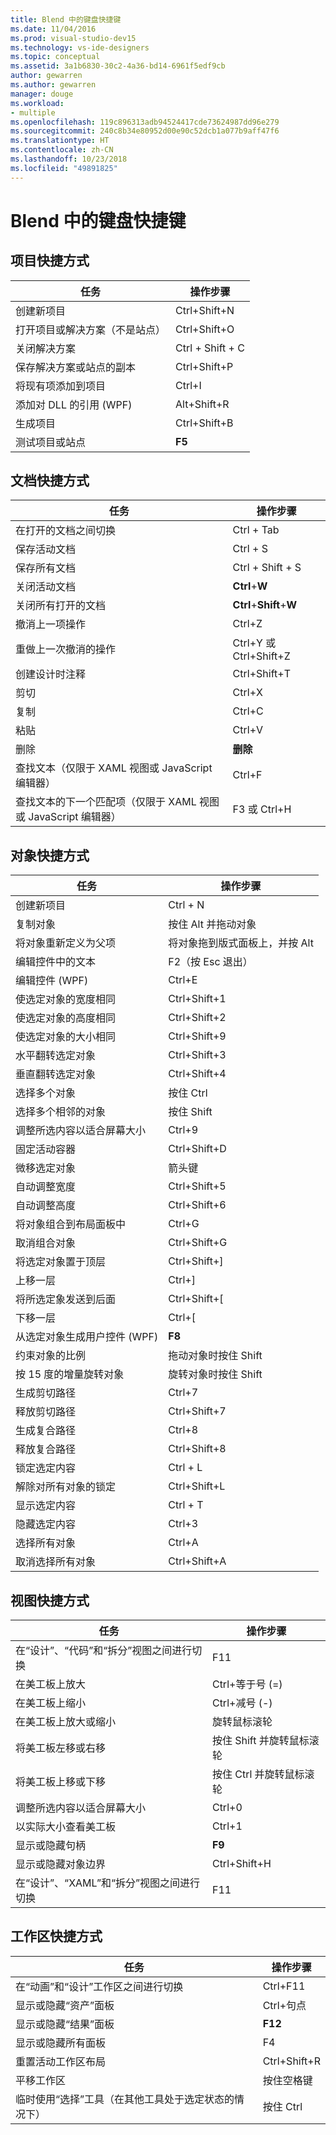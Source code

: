 ```yaml
---
title: Blend 中的键盘快捷键
ms.date: 11/04/2016
ms.prod: visual-studio-dev15
ms.technology: vs-ide-designers
ms.topic: conceptual
ms.assetid: 3a1b6830-30c2-4a36-bd14-6961f5edf9cb
author: gewarren
ms.author: gewarren
manager: douge
ms.workload:
- multiple
ms.openlocfilehash: 119c896313adb94524417cde73624987dd96e279
ms.sourcegitcommit: 240c8b34e80952d00e90c52dcb1a077b9aff47f6
ms.translationtype: HT
ms.contentlocale: zh-CN
ms.lasthandoff: 10/23/2018
ms.locfileid: "49891825"
---
```

# <a name="keyboard-shortcuts-in-blend"></a>Blend 中的键盘快捷键

## <a name="project-shortcuts"></a>项目快捷方式

|任务|操作步骤|
|----------------|-------------|
|创建新项目|Ctrl+Shift+N|
|打开项目或解决方案（不是站点）|Ctrl+Shift+O|
|关闭解决方案|Ctrl + Shift + C|
|保存解决方案或站点的副本|Ctrl+Shift+P|
|将现有项添加到项目|Ctrl+I|
|添加对 DLL 的引用 (WPF)|Alt+Shift+R|
|生成项目|Ctrl+Shift+B|
|测试项目或站点|**F5**|

## <a name="document-shortcuts"></a>文档快捷方式

|任务|操作步骤|
|----------------|-------------|
|在打开的文档之间切换|Ctrl + Tab|
|保存活动文档|Ctrl + S|
|保存所有文档|Ctrl + Shift + S|
|关闭活动文档|**Ctrl**+**W**|
|关闭所有打开的文档|**Ctrl**+**Shift**+**W**|
|撤消上一项操作|Ctrl+Z|
|重做上一次撤消的操作|Ctrl+Y 或 Ctrl+Shift+Z|
|创建设计时注释|Ctrl+Shift+T|
|剪切|Ctrl+X|
|复制|Ctrl+C|
|粘贴|Ctrl+V|
|删除|**删除**|
|查找文本（仅限于 XAML 视图或 JavaScript 编辑器）|Ctrl+F|
|查找文本的下一个匹配项（仅限于 XAML 视图或 JavaScript 编辑器）|F3 或 Ctrl+H|

## <a name="object-shortcuts"></a>对象快捷方式

|任务|操作步骤|
|----------------|-------------|
|创建新项目|Ctrl + N|
|复制对象|按住 Alt 并拖动对象|
|将对象重新定义为父项|将对象拖到版式面板上，并按 Alt|
|编辑控件中的文本|F2（按 Esc 退出）|
|编辑控件 (WPF)|Ctrl+E|
|使选定对象的宽度相同|Ctrl+Shift+1|
|使选定对象的高度相同|Ctrl+Shift+2|
|使选定对象的大小相同|Ctrl+Shift+9|
|水平翻转选定对象|Ctrl+Shift+3|
|垂直翻转选定对象|Ctrl+Shift+4|
|选择多个对象|按住 Ctrl|
|选择多个相邻的对象|按住 Shift|
|调整所选内容以适合屏幕大小|Ctrl+9|
|固定活动容器|Ctrl+Shift+D|
|微移选定对象|箭头键|
|自动调整宽度|Ctrl+Shift+5|
|自动调整高度|Ctrl+Shift+6|
|将对象组合到布局面板中|Ctrl+G|
|取消组合对象|Ctrl+Shift+G|
|将选定对象置于顶层|Ctrl+Shift+]|
|上移一层|Ctrl+]|
|将所选定象发送到后面|Ctrl+Shift+[|
|下移一层|Ctrl+[|
|从选定对象生成用户控件 (WPF)|**F8**|
|约束对象的比例|拖动对象时按住 Shift|
|按 15 度的增量旋转对象|旋转对象时按住 Shift|
|生成剪切路径|Ctrl+7|
|释放剪切路径|Ctrl+Shift+7|
|生成复合路径|Ctrl+8|
|释放复合路径|Ctrl+Shift+8|
|锁定选定内容|Ctrl + L|
|解除对所有对象的锁定|Ctrl+Shift+L|
|显示选定内容|Ctrl + T|
|隐藏选定内容|Ctrl+3|
|选择所有对象|Ctrl+A|
|取消选择所有对象|Ctrl+Shift+A|

## <a name="view-shortcuts"></a>视图快捷方式

|任务|操作步骤|
|----------------|-------------|
|在“设计”、“代码”和“拆分”视图之间进行切换|F11|
|在美工板上放大|Ctrl+等于号 (=)|
|在美工板上缩小|Ctrl+减号 (-)|
|在美工板上放大或缩小|旋转鼠标滚轮|
|将美工板左移或右移|按住 Shift 并旋转鼠标滚轮|
|将美工板上移或下移|按住 Ctrl 并旋转鼠标滚轮|
|调整所选内容以适合屏幕大小|Ctrl+0|
|以实际大小查看美工板|Ctrl+1|
|显示或隐藏句柄|**F9**|
|显示或隐藏对象边界|Ctrl+Shift+H|
|在“设计”、“XAML”和“拆分”视图之间进行切换|F11|

## <a name="workspace-shortcuts"></a>工作区快捷方式

|任务|操作步骤|
|----------------|-------------|
|在“动画”和“设计”工作区之间进行切换|Ctrl+F11|
|显示或隐藏“资产”面板|Ctrl+句点|
|显示或隐藏“结果”面板|**F12**|
|显示或隐藏所有面板|F4|
|重置活动工作区布局|Ctrl+Shift+R|
|平移工作区|按住空格键|
|临时使用“选择”工具（在其他工具处于选定状态的情况下）|按住 Ctrl|